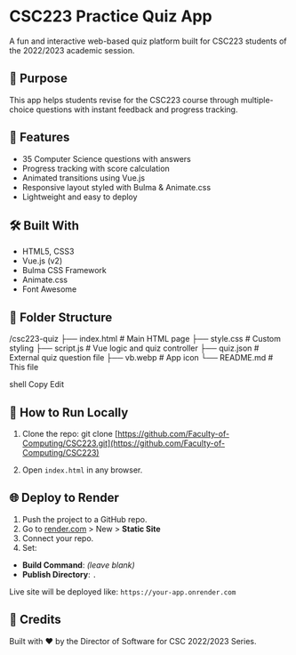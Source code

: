 # CSC223 Practice Quiz App

A fun and interactive web-based quiz platform built for CSC223 students of the 2022/2023 academic session.

## 🧠 Purpose

This app helps students revise for the CSC223 course through multiple-choice questions with instant feedback and progress tracking.

## 🚀 Features

- 35 Computer Science questions with answers
- Progress tracking with score calculation
- Animated transitions using Vue.js
- Responsive layout styled with Bulma & Animate.css
- Lightweight and easy to deploy

## 🛠️ Built With

- HTML5, CSS3
- Vue.js (v2)
- Bulma CSS Framework
- Animate.css
- Font Awesome

## 📁 Folder Structure

/csc223-quiz
├── index.html # Main HTML page
├── style.css # Custom styling
├── script.js # Vue logic and quiz controller
├── quiz.json # External quiz question file
├── vb.webp # App icon
└── README.md # This file

shell
Copy
Edit

## 🔧 How to Run Locally

1. Clone the repo:
git clone [https://github.com/Faculty-of-Computing/CSC223.git](https://github.com/Faculty-of-Computing/CSC223)


2. Open `index.html` in any browser.

## 🌐 Deploy to Render

1. Push the project to a GitHub repo.
2. Go to [render.com](https://render.com) > New > **Static Site**
3. Connect your repo.
4. Set:
- **Build Command**: *(leave blank)*
- **Publish Directory**: `.`

Live site will be deployed like: `https://your-app.onrender.com`

## 🙌 Credits

Built with ❤️ by the Director of Software for CSC 2022/2023 Series.


